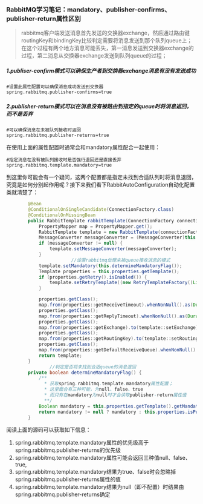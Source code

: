 ### RabbitMQ学习笔记：mandatory、publisher-confirms、publisher-return属性区别

> rabbitmq客户端发送消息首先发送的交换器exchange，然后通过路由键routingKey和bindingKey比较判定需要将消息发送到那个队列queue上；在这个过程有两个地方消息可能丢失，第一消息发送到交换器exchange的过程，第二消息从交换器exchange发送到队列queue的过程；

##### 1.publiser-confirm模式可以确保生产者到交换器exchange消息有没有发送成功

```
#设置此属性配置可以确保消息成功发送到交换器
spring.rabbitmq.publisher-confirms=true
```

##### 2.publisher-return模式可以在消息没有被路由到指定的queue时将消息返回，而不是丢弃

```
#可以确保消息在未被队列接收时返回
spring.rabbitmq.publisher-returns=true
```

在使用上面的属性配置时通常会和mandatory属性配合一起使用：

```
#指定消息在没有被队列接收时是否强行退回还是直接丢弃
spring.rabbitmq.template.mandatory=true
```

到这里你可能会有一个疑问，这两个配置都是指定未找到合适队列时将消息退回，究竟是如何分别起作用呢？接下来我们看下RabbitAutoConfiguration自动化配置类就清楚了：

```java
        @Bean
        @ConditionalOnSingleCandidate(ConnectionFactory.class)
        @ConditionalOnMissingBean
        public RabbitTemplate rabbitTemplate(ConnectionFactory connectionFactory) {
            PropertyMapper map = PropertyMapper.get();
            RabbitTemplate template = new RabbitTemplate(connectionFactory);
            MessageConverter messageConverter = (MessageConverter)this.messageConverter.getIfUnique();
            if (messageConverter != null) {
                template.setMessageConverter(messageConverter);
            }
						//设置rabbitmq处理未被queue接收消息的模式
            template.setMandatory(this.determineMandatoryFlag());
            Template properties = this.properties.getTemplate();
            if (properties.getRetry().isEnabled()) {
                template.setRetryTemplate((new RetryTemplateFactory((List)this.retryTemplateCustomizers.orderedStream().collect(Collectors.toList()))).createRetryTemplate(properties.getRetry(), Target.SENDER));
            }

            properties.getClass();
            map.from(properties::getReceiveTimeout).whenNonNull().as(Duration::toMillis).to(template::setReceiveTimeout);
            properties.getClass();
            map.from(properties::getReplyTimeout).whenNonNull().as(Duration::toMillis).to(template::setReplyTimeout);
            properties.getClass();
            map.from(properties::getExchange).to(template::setExchange);
            properties.getClass();
            map.from(properties::getRoutingKey).to(template::setRoutingKey);
            properties.getClass();
            map.from(properties::getDefaultReceiveQueue).whenNonNull().to(template::setDefaultReceiveQueue);
            return template;
        }
				//判定是否将未找到合适queue的消息退回
        private boolean determineMandatoryFlag() {
          	/**
              * 获取spring.rabbitmq.template.mandatory属性配置；
              * 这里面会有三种可能，为null、false、true
              * 而只有在mandatory为null时才会读取publisher-return属性值
              **/
            Boolean mandatory = this.properties.getTemplate().getMandatory();
            return mandatory != null ? mandatory : this.properties.isPublisherReturns();
        }
```

阅读上面的源码可以获取如下信息：

1. spring.rabbitmq.template.mandatory属性的优先级高于spring.rabbitmq.publisher-returns的优先级
2. spring.rabbitmq.template.mandatory属性可能会返回三种值null、false、true,
3. spring.rabbitmq.template.mandatory结果为true、false时会忽略掉spring.rabbitmq.publisher-returns属性的值
4. spring.rabbitmq.template.mandatory结果为null（即不配置）时结果由spring.rabbitmq.publisher-returns确定

